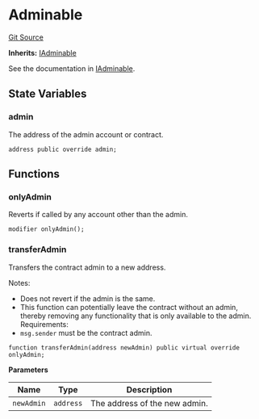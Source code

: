 # Adminable

[Git Source](https://github.com/sablier-labs/v2-core/blob/412ec3d3998a766507de96afdb26c797d2ae491d/docs/contracts/v2/reference/core/abstracts)

**Inherits:** [IAdminable](/docs/contracts/v2/reference/core/interfaces/interface.IAdminable.md)

See the documentation in [IAdminable](docs/contracts/v2/reference/core/interfaces/interface.IAdminable.md).

## State Variables

### admin

The address of the admin account or contract.

```solidity
address public override admin;
```

## Functions

### onlyAdmin

Reverts if called by any account other than the admin.

```solidity
modifier onlyAdmin();
```

### transferAdmin

Transfers the contract admin to a new address.

Notes:

- Does not revert if the admin is the same.
- This function can potentially leave the contract without an admin, thereby removing any functionality that is only
  available to the admin. Requirements:
- `msg.sender` must be the contract admin.

```solidity
function transferAdmin(address newAdmin) public virtual override onlyAdmin;
```

**Parameters**

| Name       | Type      | Description                   |
| ---------- | --------- | ----------------------------- |
| `newAdmin` | `address` | The address of the new admin. |
